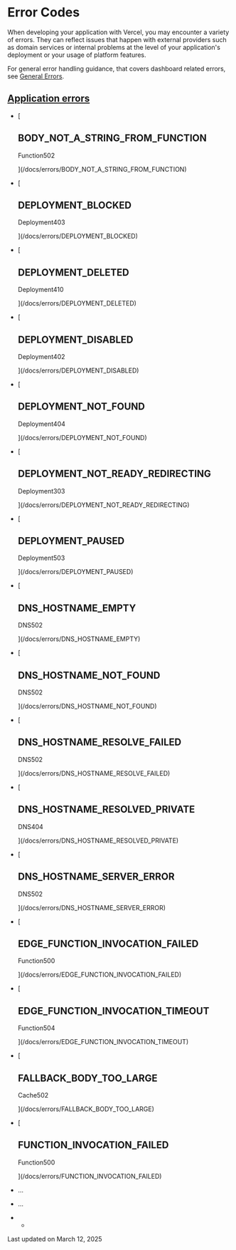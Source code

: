 # Error Codes

When developing your application with Vercel, you may encounter a variety of errors. They can reflect issues that happen with external providers such as domain services or internal problems at the level of your application's deployment or your usage of platform features.

For general error handling guidance, that covers dashboard related errors, see [General Errors](/docs/errors/error-list).

## [Application errors](#application-errors)

*   [
    
    ## BODY_NOT_A_STRING_FROM_FUNCTION
    
    Function502
    
    ](/docs/errors/BODY_NOT_A_STRING_FROM_FUNCTION)
*   [
    
    ## DEPLOYMENT_BLOCKED
    
    Deployment403
    
    ](/docs/errors/DEPLOYMENT_BLOCKED)
*   [
    
    ## DEPLOYMENT_DELETED
    
    Deployment410
    
    ](/docs/errors/DEPLOYMENT_DELETED)
*   [
    
    ## DEPLOYMENT_DISABLED
    
    Deployment402
    
    ](/docs/errors/DEPLOYMENT_DISABLED)
*   [
    
    ## DEPLOYMENT_NOT_FOUND
    
    Deployment404
    
    ](/docs/errors/DEPLOYMENT_NOT_FOUND)
*   [
    
    ## DEPLOYMENT_NOT_READY_REDIRECTING
    
    Deployment303
    
    ](/docs/errors/DEPLOYMENT_NOT_READY_REDIRECTING)
*   [
    
    ## DEPLOYMENT_PAUSED
    
    Deployment503
    
    ](/docs/errors/DEPLOYMENT_PAUSED)
*   [
    
    ## DNS_HOSTNAME_EMPTY
    
    DNS502
    
    ](/docs/errors/DNS_HOSTNAME_EMPTY)
*   [
    
    ## DNS_HOSTNAME_NOT_FOUND
    
    DNS502
    
    ](/docs/errors/DNS_HOSTNAME_NOT_FOUND)
*   [
    
    ## DNS_HOSTNAME_RESOLVE_FAILED
    
    DNS502
    
    ](/docs/errors/DNS_HOSTNAME_RESOLVE_FAILED)
*   [
    
    ## DNS_HOSTNAME_RESOLVED_PRIVATE
    
    DNS404
    
    ](/docs/errors/DNS_HOSTNAME_RESOLVED_PRIVATE)
*   [
    
    ## DNS_HOSTNAME_SERVER_ERROR
    
    DNS502
    
    ](/docs/errors/DNS_HOSTNAME_SERVER_ERROR)
*   [
    
    ## EDGE_FUNCTION_INVOCATION_FAILED
    
    Function500
    
    ](/docs/errors/EDGE_FUNCTION_INVOCATION_FAILED)
*   [
    
    ## EDGE_FUNCTION_INVOCATION_TIMEOUT
    
    Function504
    
    ](/docs/errors/EDGE_FUNCTION_INVOCATION_TIMEOUT)
*   [
    
    ## FALLBACK_BODY_TOO_LARGE
    
    Cache502
    
    ](/docs/errors/FALLBACK_BODY_TOO_LARGE)
*   [
    
    ## FUNCTION_INVOCATION_FAILED
    
    Function500
    
    ](/docs/errors/FUNCTION_INVOCATION_FAILED)
*   …
*   …
*   *
  
Last updated on March 12, 2025
